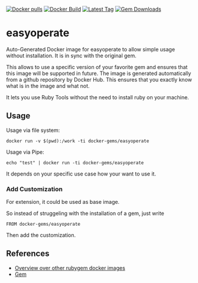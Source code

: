 [![Docker pulls](https://img.shields.io/docker/pulls/rubygem/easyoperate.svg)](https://hub.docker.com/r/rubygem/easyoperate/)
[![Docker Build](https://img.shields.io/docker/automated/rubygem/easyoperate.svg)](https://hub.docker.com/r/rubygem/easyoperate/)
[![Latest Tag](https://img.shields.io/github/tag/docker-rubygem/easyoperate.svg)](https://hub.docker.com/r/rubygem/easyoperate/)
[![Gem Downloads](https://img.shields.io/gem/dt/easyoperate.svg)](https://rubygems.org/gems/easyoperate/)
# easyoperate

Auto-Generated Docker image for easyoperate to allow simple usage without installation.
It is in sync with the original gem.

This allows to use a specific version of your favorite gem and ensures that this image will be supported in future.
The image is generated automatically from a github repository by Docker Hub.
This ensures that you exactly know what is in the image and what not.

It lets you use Ruby Tools without the need to install ruby on your machine.

## Usage

Usage via file system:

`docker run -v $(pwd):/work -ti docker-gems/easyoperate`

Usage via Pipe:

`echo "test" | docker run -ti docker-gems/easyoperate`

It depends on your specific use case how your want to use it.

### Add Customization

For extension, it could be used as base image.

So instead of struggeling with the installation of a gem, just write

`FROM docker-gems/easyoperate`

Then add the customization.

## References

 - [Overview over other rubygem docker images](https://github.com/thinkbot/docker-rubygem)
 - [Gem](https://rubygems.org/gems/easyoperate/)
